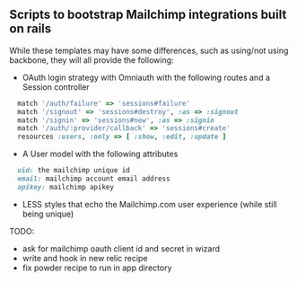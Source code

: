 ## Scripts to bootstrap Mailchimp integrations built on rails

While these templates may have some differences, such as using/not using backbone, 
they will all provide the following:

* OAuth login strategy with Omniauth with the following routes and a Session controller

```ruby
  match '/auth/failure' => 'sessions#failure'
  match '/signout' => 'sessions#destroy', :as => :signout
  match '/signin' => 'sessions#new', :as => :signin
  match '/auth/:provider/callback' => 'sessions#create'
  resources :users, :only => [ :show, :edit, :update ]

``` 

* A User model with the following attributes

```ruby
  uid: the mailchimp unique id
  email: mailchimp account email address
  apikey: mailchimp apikey

```

* LESS styles that echo the Mailchimp.com user experience (while still being unique)

TODO:
* ask for mailchimp oauth client id and secret in wizard
* write and hook in new relic recipe
* fix powder recipe to run in app directory